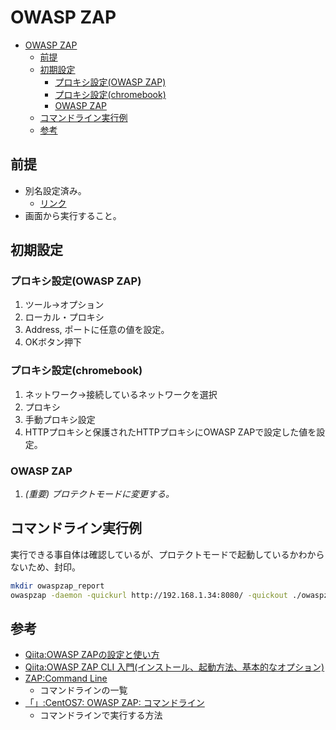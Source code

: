 # OWASP ZAP

- [OWASP ZAP](#owasp-zap)
  - [前提](#前提)
  - [初期設定](#初期設定)
    - [プロキシ設定(OWASP ZAP)](#プロキシ設定owasp-zap)
    - [プロキシ設定(chromebook)](#プロキシ設定chromebook)
    - [OWASP ZAP](#owasp-zap-1)
  - [コマンドライン実行例](#コマンドライン実行例)
  - [参考](#参考)

## 前提

- 別名設定済み。  
  - [リンク](../Cloud9_init_note.md)
- 画面から実行すること。

## 初期設定

### プロキシ設定(OWASP ZAP)

1. ツール→オプション
2. ローカル・プロキシ
3. Address, ポートに任意の値を設定。
4. OKボタン押下

### プロキシ設定(chromebook)

1. ネットワーク→接続しているネットワークを選択
2. プロキシ
3. 手動プロキシ設定
4. HTTPプロキシと保護されたHTTPプロキシにOWASP ZAPで設定した値を設定。

### OWASP ZAP

1. *(重要) プロテクトモードに変更する。*

## コマンドライン実行例

実行できる事自体は確認しているが、プロテクトモードで起動しているかわからないため、封印。

``` sh
mkdir owaspzap_report
owaspzap -daemon -quickurl http://192.168.1.34:8080/ -quickout ./owaspzap_report/zap_out.xml
```

## 参考

- [Qiita:OWASP ZAPの設定と使い方](https://qiita.com/sangi/items/ba7e3d39237045c9be36)
- [Qiita:OWASP ZAP CLI 入門(インストール、起動方法、基本的なオプション)](https://qiita.com/zackey2/items/b10ae87c0844eed8ef81)
- [ZAP:Command Line](https://www.zaproxy.org/docs/desktop/cmdline/)
  - コマンドラインの一覧
- [「」:CentOS7: OWASP ZAP: コマンドライン](https://ameblo.jp/consa-spo/entry-12568024183.html)
  - コマンドラインで実行する方法
